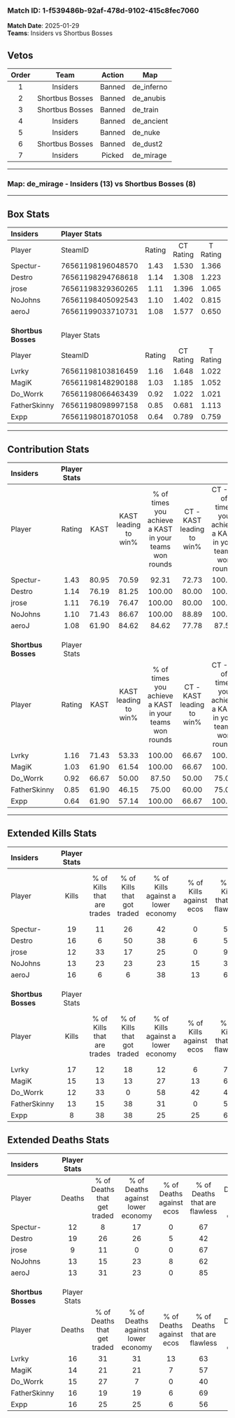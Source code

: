 ### Match ID: 1-f539486b-92af-478d-9102-415c8fec7060  
**Match Date**: 2025-01-29  
**Teams**: Insiders vs Shortbus Bosses  

## Vetos  

| Order | Team | Action | Map |
| :---: | :--: | :----: | --- |
| 1 | Insiders | Banned | de_inferno |
| 2 | Shortbus Bosses | Banned | de_anubis |
| 3 | Shortbus Bosses | Banned | de_train |
| 4 | Insiders | Banned | de_ancient |
| 5 | Insiders | Banned | de_nuke |
| 6 | Shortbus Bosses | Banned | de_dust2 |
| 7 | Insiders | Picked | de_mirage |

---  

### **Map**: de_mirage - Insiders (13) vs Shortbus Bosses (8)  
---  

## Box Stats  

| **Insiders**        | Player Stats      |        |           |          |       |      |       |         |        |      |     |
| :- | :- | :-: | :-: | :-: | :-: | :-: | :-: | :-: | :-: | :-: | :-: |
| Player              | SteamID           | Rating | CT Rating | T Rating | KAST  | ADR  | Kills | Assists | Deaths | K/D  | HS% |
| Spectur-            | 76561198196048570 |  1.43  |   1.530   |  1.366   | 80.95 | 87.7 |  19   |    5    |   12   | 1.58 | 47  |
| Destro              | 76561198294768618 |  1.14  |   1.308   |  1.223   | 76.19 | 99.2 |  16   |    7    |   19   | 0.84 | 75  |
| jrose               | 76561198329360265 |  1.11  |   1.396   |  1.065   | 76.19 | 64.6 |  12   |    4    |   9    | 1.33 | 16  |
| NoJohns             | 76561198405092543 |  1.10  |   1.402   |  0.815   | 71.43 | 85.1 |  13   |    8    |   13   | 1.00 | 23  |
| aeroJ               | 76561199033710731 |  1.08  |   1.577   |  0.650   | 61.90 | 68.9 |  16   |    3    |   13   | 1.23 | 31  |
|                     |                   |        |           |          |       |      |       |         |        |      |     |
|                     |                   |        |           |          |       |      |       |         |        |      |     |
|                     |                   |        |           |          |       |      |       |         |        |      |     |
| **Shortbus Bosses** | Player Stats      |        |           |          |       |      |       |         |        |      |     |
| Player              | SteamID           | Rating | CT Rating | T Rating | KAST  | ADR  | Kills | Assists | Deaths | K/D  | HS% |
| Lvrky               | 76561198103816459 |  1.16  |   1.648   |  1.022   | 71.43 | 83.3 |  17   |    4    |   16   | 1.06 | 52  |
| MagiK               | 76561198148290188 |  1.03  |   1.185   |  1.052   | 61.90 | 79.0 |  15   |    1    |   14   | 1.07 | 33  |
| Do_Worrk            | 76561198066463439 |  0.92  |   1.022   |  1.021   | 66.67 | 73.4 |  12   |    5    |   15   | 0.80 | 41  |
| FatherSkinny        | 76561198098997158 |  0.85  |   0.681   |  1.113   | 61.90 | 63.9 |  13   |    1    |   16   | 0.81 | 61  |
| Expp                | 76561198018701058 |  0.64  |   0.789   |  0.759   | 61.90 | 51.7 |   8   |    7    |   16   | 0.50 | 87  |
---  

## Contribution Stats  

| **Insiders**        | Player Stats |       |                      |                                                        |                           |                                                             |                          |                                                            |
| :- | :-: | :-: | :-: | :-: | :-: | :-: | :-: | :-: |
| Player              |    Rating    | KAST  | KAST leading to win% | % of times you achieve a KAST in your teams won rounds | CT - KAST leading to win% | CT - % of times you achieve a KAST in your teams won rounds | T - KAST leading to win% | T - % of times you achieve a KAST in your teams won rounds |
| Spectur-            |     1.43     | 80.95 |        70.59         |                         92.31                          |           72.73           |                           100.00                            |          66.67           |                           80.00                            |
| Destro              |     1.14     | 76.19 |        81.25         |                         100.00                         |           80.00           |                           100.00                            |          83.33           |                           100.00                           |
| jrose               |     1.11     | 76.19 |        76.47         |                         100.00                         |           80.00           |                           100.00                            |          71.43           |                           100.00                           |
| NoJohns             |     1.10     | 71.43 |        86.67         |                         100.00                         |           88.89           |                           100.00                            |          83.33           |                           100.00                           |
| aeroJ               |     1.08     | 61.90 |        84.62         |                         84.62                          |           77.78           |                            87.50                            |          100.00          |                           80.00                            |
|                     |              |       |                      |                                                        |                           |                                                             |                          |                                                            |
|                     |              |       |                      |                                                        |                           |                                                             |                          |                                                            |
|                     |              |       |                      |                                                        |                           |                                                             |                          |                                                            |
| **Shortbus Bosses** | Player Stats |       |                      |                                                        |                           |                                                             |                          |                                                            |
| Player              |    Rating    | KAST  | KAST leading to win% | % of times you achieve a KAST in your teams won rounds | CT - KAST leading to win% | CT - % of times you achieve a KAST in your teams won rounds | T - KAST leading to win% | T - % of times you achieve a KAST in your teams won rounds |
| Lvrky               |     1.16     | 71.43 |        53.33         |                         100.00                         |           66.67           |                           100.00                            |          44.44           |                           100.00                           |
| MagiK               |     1.03     | 61.90 |        61.54         |                         100.00                         |           66.67           |                           100.00                            |          57.14           |                           100.00                           |
| Do_Worrk            |     0.92     | 66.67 |        50.00         |                         87.50                          |           50.00           |                            75.00                            |          50.00           |                           100.00                           |
| FatherSkinny        |     0.85     | 61.90 |        46.15         |                         75.00                          |           60.00           |                            75.00                            |          37.50           |                           75.00                            |
| Expp                |     0.64     | 61.90 |        57.14         |                         100.00                         |           66.67           |                           100.00                            |          50.00           |                           100.00                           |
---  

## Extended Kills Stats  

| **Insiders**        | Player Stats |                            |                            |                                    |                         |                              |                                 |                                       |                    |           |
| :- | :-: | :-: | :-: | :-: | :-: | :-: | :-: | :-: | :-: | :-: |
| Player              |    Kills     | % of Kills that are trades | % of Kills that got traded | % of Kills against a lower economy | % of Kills against ecos | % of Kills that are flawless | % of Kills that are close duels | % of Kills that are assisted by flash | Pistol Round Kills | AWP Kills |
| Spectur-            |      19      |             11             |             26             |                 42                 |            0            |              58              |                5                |                   0                   |         1          |     0     |
| Destro              |      16      |             6              |             50             |                 38                 |            6            |              50              |               13                |                   6                   |         1          |     0     |
| jrose               |      12      |             33             |             17             |                 25                 |            0            |              92              |                0                |                   0                   |         0          |     7     |
| NoJohns             |      13      |             23             |             23             |                 23                 |           15            |              38              |                8                |                   8                   |         0          |     0     |
| aeroJ               |      16      |             6              |             6              |                 38                 |           13            |              63              |                0                |                   0                   |         1          |    11     |
|                     |              |                            |                            |                                    |                         |                              |                                 |                                       |                    |           |
|                     |              |                            |                            |                                    |                         |                              |                                 |                                       |                    |           |
|                     |              |                            |                            |                                    |                         |                              |                                 |                                       |                    |           |
| **Shortbus Bosses** | Player Stats |                            |                            |                                    |                         |                              |                                 |                                       |                    |           |
| Player              |    Kills     | % of Kills that are trades | % of Kills that got traded | % of Kills against a lower economy | % of Kills against ecos | % of Kills that are flawless | % of Kills that are close duels | % of Kills that are assisted by flash | Pistol Round Kills | AWP Kills |
| Lvrky               |      17      |             12             |             18             |                 12                 |            6            |              76              |                0                |                  12                   |         4          |     0     |
| MagiK               |      15      |             13             |             13             |                 27                 |           13            |              67              |                7                |                   0                   |         1          |     5     |
| Do_Worrk            |      12      |             33             |             0              |                 58                 |           42            |              42              |               17                |                   8                   |         0          |     0     |
| FatherSkinny        |      13      |             15             |             38             |                 31                 |            0            |              54              |                0                |                   8                   |         2          |     0     |
| Expp                |      8       |             38             |             38             |                 25                 |           25            |              63              |                0                |                   0                   |         3          |     0     |
## Extended Deaths Stats  

| **Insiders**        | Player Stats |                             |                                   |                          |                               |                            |                           |               |
| :- | :-: | :-: | :-: | :-: | :-: | :-: | :-: | :-: |
| Player              |    Deaths    | % of Deaths that get traded | % of Deaths against lower economy | % of Deaths against ecos | % of Deaths that are flawless | % of Deaths that are close | % of Deaths while blinded | Deaths to AWP |
| Spectur-            |      12      |              8              |                17                 |            0             |              67               |             0              |             8             |       0       |
| Destro              |      19      |             26              |                26                 |            5             |              42               |             11             |            11             |       1       |
| jrose               |      9       |             11              |                 0                 |            0             |              67               |             0              |             0             |       2       |
| NoJohns             |      13      |             15              |                23                 |            8             |              62               |             8              |             8             |       0       |
| aeroJ               |      13      |             31              |                23                 |            0             |              85               |             0              |             0             |       2       |
|                     |              |                             |                                   |                          |                               |                            |                           |               |
|                     |              |                             |                                   |                          |                               |                            |                           |               |
|                     |              |                             |                                   |                          |                               |                            |                           |               |
| **Shortbus Bosses** | Player Stats |                             |                                   |                          |                               |                            |                           |               |
| Player              |    Deaths    | % of Deaths that get traded | % of Deaths against lower economy | % of Deaths against ecos | % of Deaths that are flawless | % of Deaths that are close | % of Deaths while blinded | Deaths to AWP |
| Lvrky               |      16      |             31              |                31                 |            13            |              63               |             6              |             6             |       3       |
| MagiK               |      14      |             21              |                21                 |            7             |              57               |             7              |             0             |       3       |
| Do_Worrk            |      15      |             27              |                 7                 |            0             |              40               |             7              |             7             |       4       |
| FatherSkinny        |      16      |             19              |                19                 |            6             |              69               |             0              |             0             |       4       |
| Expp                |      16      |             25              |                25                 |            6             |              56               |             6              |             0             |       4       |
